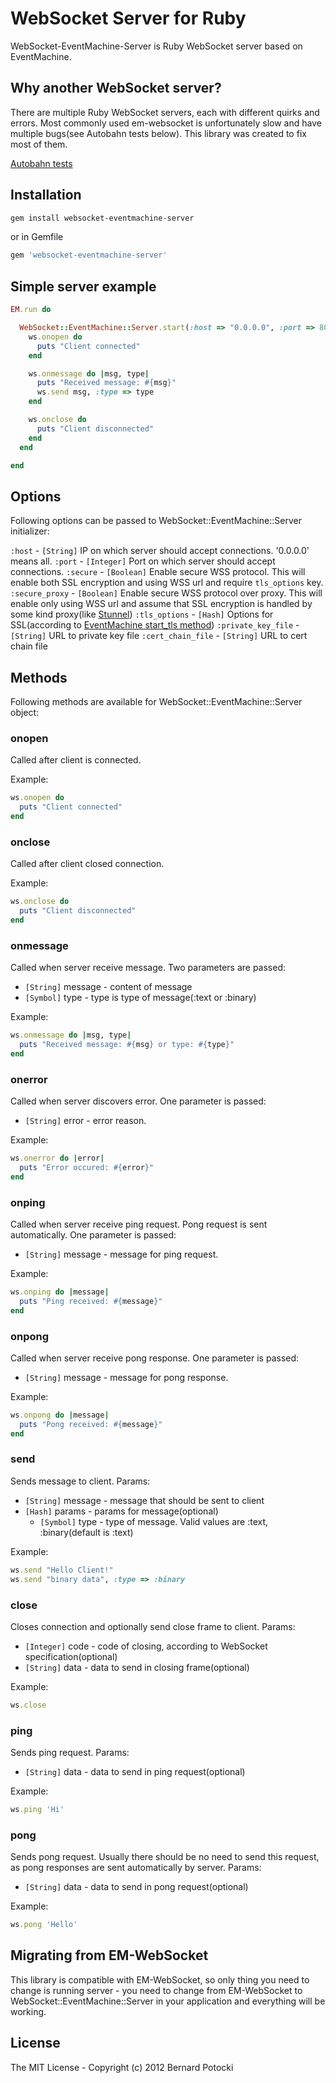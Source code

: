# WebSocket Server for Ruby

WebSocket-EventMachine-Server is Ruby WebSocket server based on EventMachine.

## Why another WebSocket server?

There are multiple Ruby WebSocket servers, each with different quirks and errors. Most commonly used em-websocket is unfortunately slow and have multiple bugs(see Autobahn tests below). This library was created to fix most of them.

[Autobahn tests](http://imanel.github.com/websocket-ruby/autobahn/server)

## Installation

``` bash
gem install websocket-eventmachine-server
```

or in Gemfile

``` ruby
gem 'websocket-eventmachine-server'
```

## Simple server example

```ruby
EM.run do

  WebSocket::EventMachine::Server.start(:host => "0.0.0.0", :port => 8080) do |ws|
    ws.onopen do
      puts "Client connected"
    end

    ws.onmessage do |msg, type|
      puts "Received message: #{msg}"
      ws.send msg, :type => type
    end

    ws.onclose do
      puts "Client disconnected"
    end
  end

end
```

## Options

Following options can be passed to WebSocket::EventMachine::Server initializer:

`:host` - `[String]` IP on which server should accept connections. '0.0.0.0' means all.
`:port` - `[Integer]` Port on which server should accept connections.
`:secure` - `[Boolean]` Enable secure WSS protocol. This will enable both SSL encryption and using WSS url and require `tls_options` key.
`:secure_proxy` - `[Boolean]` Enable secure WSS protocol over proxy. This will enable only using WSS url and assume that SSL encryption is handled by some kind proxy(like [Stunnel](http://www.stunnel.org/))
`:tls_options` - `[Hash]` Options for SSL(according to [EventMachine start_tls method](http://eventmachine.rubyforge.org/EventMachine/Connection.html#start_tls-instance_method))
  `:private_key_file` - `[String]` URL to private key file
  `:cert_chain_file` - `[String]` URL to cert chain file

## Methods

Following methods are available for WebSocket::EventMachine::Server object:

### onopen

Called after client is connected.

Example:

```ruby
ws.onopen do
  puts "Client connected"
end
```

### onclose

Called after client closed connection.

Example:

```ruby
ws.onclose do
  puts "Client disconnected"
end
```

### onmessage

Called when server receive message. Two parameters are passed:

- `[String]` message - content of message
- `[Symbol]` type - type is type of message(:text or :binary)

Example:

```ruby
ws.onmessage do |msg, type|
  puts "Received message: #{msg} or type: #{type}"
end
```

### onerror

Called when server discovers error. One parameter is passed:

- `[String]` error - error reason.

Example:

```ruby
ws.onerror do |error|
  puts "Error occured: #{error}"
end
```

### onping

Called when server receive ping request. Pong request is sent automatically. One parameter is passed:

- `[String]` message - message for ping request.

Example:

```ruby
ws.onping do |message|
  puts "Ping received: #{message}"
end
```

### onpong

Called when server receive pong response. One parameter is passed:

- `[String]` message - message for pong response.

Example:

```ruby
ws.onpong do |message|
  puts "Pong received: #{message}"
end
```

### send

Sends message to client. Params:

- `[String]` message - message that should be sent to client
- `[Hash]` params - params for message(optional)
  - `[Symbol]` type - type of message. Valid values are :text, :binary(default is :text)

Example:

```ruby
ws.send "Hello Client!"
ws.send "binary data", :type => :binary
```

### close

Closes connection and optionally send close frame to client. Params:

- `[Integer]` code - code of closing, according to WebSocket specification(optional)
- `[String]` data - data to send in closing frame(optional)

Example:

```ruby
ws.close
```

### ping

Sends ping request. Params:

- `[String]` data - data to send in ping request(optional)

Example:

```ruby
ws.ping 'Hi'
```

### pong

Sends pong request. Usually there should be no need to send this request, as pong responses are sent automatically by server. Params:

- `[String]` data - data to send in pong request(optional)

Example:

``` ruby
ws.pong 'Hello'
```

## Migrating from EM-WebSocket

This library is compatible with EM-WebSocket, so only thing you need to change is running server - you need to change from EM-WebSocket to WebSocket::EventMachine::Server in your application and everything will be working.

## License

The MIT License - Copyright (c) 2012 Bernard Potocki
